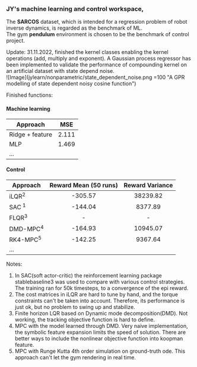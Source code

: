 ### JY's machine learning and control workspace, 
The **SARCOS** dataset, which is intended for a regression problem of robot inverse dynamics, is regarded as the benchmark of ML.  
The gym **pendulum** environment is chosen to be the benchmark of control project.
  
  
Update: 31.11.2022, finished the kernel classes enabling the kernel operations (add, multiply and exponent). A Gaussian process regressor has been implemented to validate the performance of compounding kernel on an artificial dataset with state depend noise.  
![Image](jylearn/nonparametric/state_dependent_noise.png =100 "A GPR modelling of state dependent noisy cosine function")

Finished functions:
#### Machine learning  
| Approach      | MSE           |
| ------------- |:-------------:|
| Ridge + feature      | 2.111 |
| MLP      | 1.469      |
| ... |       |
#### Control  
| Approach        | Reward Mean (50 runs) | Reward Variance|
| ------------- |:-------------:|:-------------:|
| iLQR<sup>2 </sup>      | -305.57 |   38239.82    |
| SAC<sup> 1 </sup> | -144.04 | 8377.89 |
| FLQR<sup>3 </sup> | - | - |
| DMD-MPC<sup>4 </sup> | -164.93 | 10945.07 |
| RK4-MPC<sup>5 </sup> | -142.25 | 9367.64 |
| ...| | |

Notes:  
1. In SAC(soft actor-critic) the reinforcement learning package stablebaseline3 was used to compare with various control strategies. The training ran for 50k timesteps, to a convergence of the epi reward.  
2. The cost matrices in iLQR are hard to tune by hand, and the torque constraints can't be taken into account. Therefore, its performance is just ok, but no problem to swing up and stabilize.  
3. Finite horizon LQR based on Dynamic mode decomposition(DMD). Not working, the tracking objective function is hard to define.  
4. MPC with the model learned through DMD. Very naive implementation, the symbolic feature expansion limits the speed of solution. There are better ways to include the nonlinear objective function into koopman feature.  
5. MPC with Runge Kutta 4th order simulation on ground-truth ode. This approach can't let the gym rendering in real time.  
